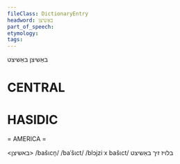 ```yaml
---
fileClass: DictionaryEntry
headword: באַשיצן
part_of_speech: 
etymology: 
tags: 
---
```

באַשיצן
באַשיצט

CENTRAL
========

HASIDIC
=======
= AMERICA = 

<באשיצן>
/bašɩcn̩/
/baˈšɩct/
/blɔjziˑx bašɩct/ בלויז זיך באַשיצט